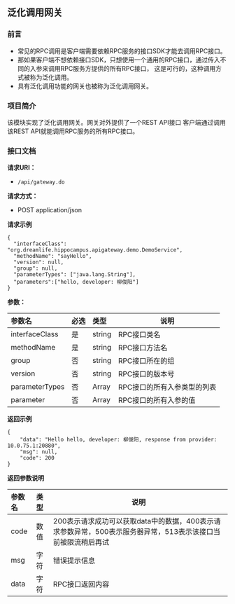 ## 泛化调用网关

### 前言
- 常见的RPC调用是客户端需要依赖RPC服务的接口SDK才能去调用RPC接口。
- 那如果客户端不想依赖接口SDK，只想使用一个通用的RPC接口，通过传入不同的入参来调用RPC服务方提供的所有RPC接口，
这是可行的，这种调用方式被称为泛化调用。
- 具有泛化调用功能的网关也被称为泛化调用网关。

### 项目简介
该模块实现了泛化调用网关。网关对外提供了一个REST API接口
客户端通过调用该REST API就能调用RPC服务的所有RPC接口。

### 接口文档    

**请求URI：** 
- ` /api/gateway.do `
  
**请求方式：**
- POST  application/json

**请求示例**
``` 
{
  "interfaceClass": "org.dreamlife.hippocampus.apigateway.demo.DemoService",
  "methodName": "sayHello",
  "version": null,
  "group": null,
  "parameterTypes": ["java.lang.String"],
  "parameters":["hello, developer: 柳俊阳"]
}
```

**参数：** 

|参数名|必选|类型|说明|
|:----    |:---|:----- |-----   |
|interfaceClass |是  |string |RPC接口类名   |
|methodName |是  |string |RPC接口方法名   |
|group |否  |string |RPC接口所在的组   |
|version |否  |string |RPC接口的版本号   |
|parameterTypes |否  |Array |RPC接口的所有入参类型的列表   |
|parameter |否  |Array |RPC接口的所有入参的值   |

 **返回示例**

``` 
{
    "data": "Hello hello, developer: 柳俊阳, response from provider: 10.0.75.1:20880",
    "msg": null,
    "code": 200
}
```

 **返回参数说明** 

|参数名|类型|说明|
|:-----  |:-----|-----                           |
|code |数值   |200表示请求成功可以获取data中的数据，400表示请求参数异常，500表示服务器异常，513表示该接口当前被限流稍后再试|
|msg |字符   |错误提示信息|
|data |字符   |RPC接口返回内容|





